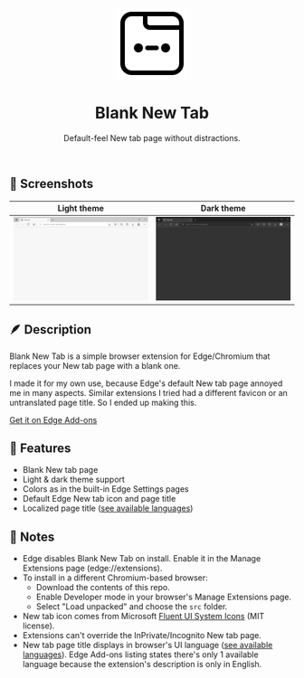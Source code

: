 
<div align="center">

![Logo/mascot - Blyu](assets/bnt-logo-128.png)

# Blank New Tab

Default-feel New tab page without distractions.

</div><br>

## 🎀 Screenshots

| Light theme | Dark theme |
|:-:|:-:|
| ![Screenshot of light theme](assets/blank-new-tab-ss-light-en.png) | ![Screenshot of dark theme](assets/blank-new-tab-ss-dark-en.png) |

## 🪶 Description

Blank New Tab is a simple browser extension for Edge/Chromium that replaces your New tab page with a blank one.

I made it for my own use, because Edge's default New tab page annoyed me in many aspects. Similar extensions I tried had a different favicon or an untranslated page title. So I ended up making this.

[Get it on Edge Add-ons](https://microsoftedge.microsoft.com/addons/detail/blank-new-tab/pfbmpcgfjncjakgfpddijlbdpjnhnfem)

## 💚 Features

- Blank New tab page
- Light & dark theme support
- Colors as in the built-in Edge Settings pages
- Default Edge New tab icon and page title
- Localized page title ([see available languages](TRANSLATIONS))

## 📝 Notes

- Edge disables Blank New Tab on install. Enable it in the Manage Extensions page (edge://extensions).
- To install in a different Chromium-based browser:
  - Download the contents of this repo.
  - Enable Developer mode in your browser's Manage Extensions page.
  - Select "Load unpacked" and choose the `src` folder.
- New tab icon comes from Microsoft [Fluent UI System Icons](https://github.com/microsoft/fluentui-system-icons) (MIT license).
- Extensions can't override the InPrivate/Incognito New tab page.
- New tab page title displays in browser's UI language ([see available languages](TRANSLATIONS)). Edge Add-ons listing states there's only 1 available language because the extension's description is only in English.
